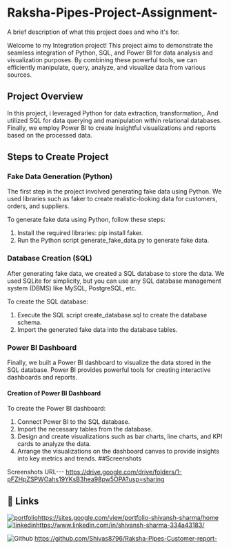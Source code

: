 # Raksha-Pipes-Project-Assignment-



A brief description of what this project does and who it's for.

Welcome to my Integration project! This project aims to demonstrate the seamless integration of Python, SQL, and Power BI for data analysis and visualization purposes. By combining these powerful tools, we can efficiently manipulate, query, analyze, and visualize data from various sources.
## Project Overview

In this project, i leveraged Python for data extraction, transformation,. And utilized SQL for data querying and manipulation within relational databases. Finally, we employ Power BI to create insightful visualizations and reports based on the processed data.



## Steps to Create Project 

### Fake Data Generation (Python)

The first step in the project involved generating fake data using Python. We used libraries such as faker to create realistic-looking data for customers, orders, and suppliers.

To generate fake data using Python, follow these steps:
1. Install the required libraries: pip install faker.
2. Run the Python script generate_fake_data.py to generate fake data.

### Database Creation (SQL)

After generating fake data, we created a SQL database to store the data. We used SQLite for simplicity, but you can use any SQL database management system (DBMS) like MySQL, PostgreSQL, etc.

To create the SQL database:
1. Execute the SQL script create_database.sql to create the database schema.
2. Import the generated fake data into the database tables.

### Power BI Dashboard

Finally, we built a Power BI dashboard to visualize the data stored in the SQL database. Power BI provides powerful tools for creating interactive dashboards and reports.
#### Creation of Power BI Dashboard 

To create the Power BI dashboard:
1. Connect Power BI to the SQL database.
2. Import the necessary tables from the database.
3. Design and create visualizations such as bar charts, line charts, and KPI cards to analyze the data.
4. Arrange the visualizations on the dashboard canvas to provide insights into key metrics and trends.
##Screenshots

Screenshots URL--- https://drive.google.com/drive/folders/1-pFZHpZSPWOahs19YKsB3hea98pw5OPA?usp=sharing

## 🔗 Links
[![portfolio](https://img.shields.io/badge/my_portfolio-000?style=for-the-badge&logo=ko-fi&logoColor=white)](https://katherineoelsner.com/)https://sites.google.com/view/portfolio-shivansh-sharma/home
[![linkedin](https://img.shields.io/badge/linkedin-0A66C2?style=for-the-badge&logo=linkedin&logoColor=white)](https://www.linkedin.com/)https://www.linkedin.com/in/shivansh-sharma-334a43183/

![ Github ](https://img.shields.io/badge/github-0A66C2?style=for-the-badge&logo=github&logoColor=white) 
 https://github.com/Shivas8796/Raksha-Pipes-Customer-report-
 
